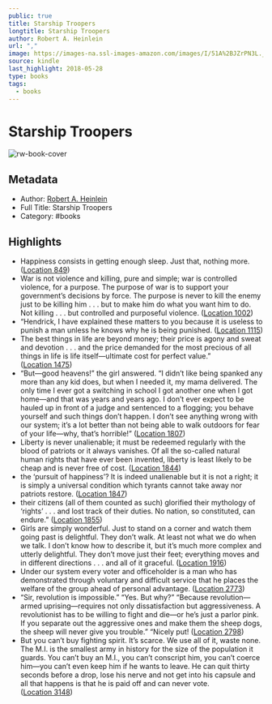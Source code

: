 ```yaml
---
public: true
title: Starship Troopers
longtitle: Starship Troopers
author: Robert A. Heinlein
url: ","
image: https://images-na.ssl-images-amazon.com/images/I/51A%2BJZrPN3L._SL200_.jpg
source: kindle
last_highlight: 2018-05-28
type: books
tags:
  - books
---
```

# Starship Troopers

![rw-book-cover](https://images-na.ssl-images-amazon.com/images/I/51A%2BJZrPN3L._SL200_.jpg)

## Metadata
- Author: [Robert A. Heinlein](Robert%20A.%20Heinlein.md)
- Full Title: Starship Troopers
- Category: #books

## Highlights
- Happiness consists in getting enough sleep. Just that, nothing more. ([Location 849](https://readwise.io/to_kindle?action=open&asin=B004EYTK2C&location=849))
- War is not violence and killing, pure and simple; war is controlled violence, for a purpose. The purpose of war is to support your government’s decisions by force. The purpose is never to kill the enemy just to be killing him . . . but to make him do what you want him to do. Not killing . . . but controlled and purposeful violence. ([Location 1002](https://readwise.io/to_kindle?action=open&asin=B004EYTK2C&location=1002))
- “Hendrick, I have explained these matters to you because it is useless to punish a man unless he knows why he is being punished. ([Location 1115](https://readwise.io/to_kindle?action=open&asin=B004EYTK2C&location=1115))
- The best things in life are beyond money; their price is agony and sweat and devotion . . . and the price demanded for the most precious of all things in life is life itself—ultimate cost for perfect value.” ([Location 1475](https://readwise.io/to_kindle?action=open&asin=B004EYTK2C&location=1475))
- “But—good heavens!” the girl answered. “I didn’t like being spanked any more than any kid does, but when I needed it, my mama delivered. The only time I ever got a switching in school I got another one when I got home—and that was years and years ago. I don’t ever expect to be hauled up in front of a judge and sentenced to a flogging; you behave yourself and such things don’t happen. I don’t see anything wrong with our system; it’s a lot better than not being able to walk outdoors for fear of your life—why, that’s horrible!” ([Location 1807](https://readwise.io/to_kindle?action=open&asin=B004EYTK2C&location=1807))
- Liberty is never unalienable; it must be redeemed regularly with the blood of patriots or it always vanishes. Of all the so-called natural human rights that have ever been invented, liberty is least likely to be cheap and is never free of cost. ([Location 1844](https://readwise.io/to_kindle?action=open&asin=B004EYTK2C&location=1844))
- the ‘pursuit of happiness’? It is indeed unalienable but it is not a right; it is simply a universal condition which tyrants cannot take away nor patriots restore. ([Location 1847](https://readwise.io/to_kindle?action=open&asin=B004EYTK2C&location=1847))
- their citizens (all of them counted as such) glorified their mythology of ‘rights’ . . . and lost track of their duties. No nation, so constituted, can endure.” ([Location 1855](https://readwise.io/to_kindle?action=open&asin=B004EYTK2C&location=1855))
- Girls are simply wonderful. Just to stand on a corner and watch them going past is delightful. They don’t walk. At least not what we do when we talk. I don’t know how to describe it, but it’s much more complex and utterly delightful. They don’t move just their feet; everything moves and in different directions . . . and all of it graceful. ([Location 1916](https://readwise.io/to_kindle?action=open&asin=B004EYTK2C&location=1916))
- Under our system every voter and officeholder is a man who has demonstrated through voluntary and difficult service that he places the welfare of the group ahead of personal advantage. ([Location 2773](https://readwise.io/to_kindle?action=open&asin=B004EYTK2C&location=2773))
- “Sir, revolution is impossible.” “Yes. But why?” “Because revolution—armed uprising—requires not only dissatisfaction but aggressiveness. A revolutionist has to be willing to fight and die—or he’s just a parlor pink. If you separate out the aggressive ones and make them the sheep dogs, the sheep will never give you trouble.” “Nicely put! ([Location 2798](https://readwise.io/to_kindle?action=open&asin=B004EYTK2C&location=2798))
- But you can’t buy fighting spirit. It’s scarce. We use all of it, waste none. The M.I. is the smallest army in history for the size of the population it guards. You can’t buy an M.I., you can’t conscript him, you can’t coerce him—you can’t even keep him if he wants to leave. He can quit thirty seconds before a drop, lose his nerve and not get into his capsule and all that happens is that he is paid off and can never vote. ([Location 3148](https://readwise.io/to_kindle?action=open&asin=B004EYTK2C&location=3148))
